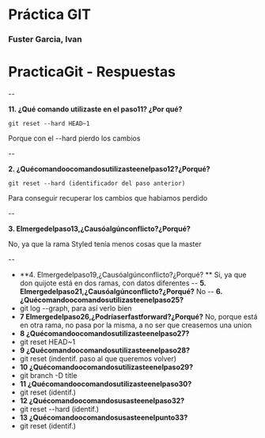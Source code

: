 # Práctica GIT

### Fuster Garcia, Ivan

# PracticaGit - Respuestas

--

**11. ¿Qué comando utilizaste en el paso11? ¿Por qué?**

`git reset --hard HEAD~1` 

Porque con el --hard pierdo los cambios

--

**2. ¿Quécomandoocomandosutilizasteenelpaso12?¿Porqué?**

`git reset --hard (identificador del paso anterior)` 

Para conseguir recuperar los cambios que habiamos perdido

--

**3. Elmergedelpaso13,¿Causóalgúnconflicto?¿Porqué?**

No, ya que la rama Styled tenía menos cosas que la master

--
- **4. Elmergedelpaso19,¿Causóalgúnconflicto?¿Porqué?
** 
Si, ya que don quijote está en dos ramas, con datos diferentes -- **5. Elmergedelpaso21,¿Causóalgúnconflicto?¿Porqué?** 
No-- **6. ¿Quécomandoocomandosutilizasteenelpaso25?** 
- git log --graph, para así verlo bien- **7 Elmergedelpaso26,¿Podríaserfastforward?¿Porqué?** No, porque está en otra rama, no pasa por la misma, a no ser que creasemos una union- **8 ¿Quécomandoocomandosutilizasteenelpaso27?** 
- git reset HEAD~1- **9 ¿Quécomandoocomandosutilizasteenelpaso28?** 
- git reset (indentif. paso al que queremos volver)- **10 ¿Quécomandoocomandosutilizasteenelpaso29?** 
- git branch -D title- **11 ¿Quécomandoocomandosutilizasteenelpaso30?** 
- git reset (identif.)- **12 ¿Quécomandoocomandosusasteenelpaso32?** 
- git reset --hard (identif.)- **13 ¿Quécomandoocomandosusasteenelpunto33?** 
- git reset (identif.)

